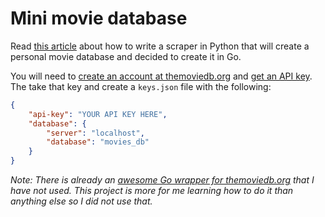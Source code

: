 # Mini movie database

Read [this article](https://towardsdatascience.com/step-by-step-guide-to-build-your-own-mini-imdb-database-fc39af27d21b) about how to write a scraper in Python that will create a personal movie database and decided to create it in Go.

You will need to [create an account at themoviedb.org](https://www.themoviedb.org/account/signup) and [get an API key](https://developers.themoviedb.org/3/getting-started/introduction). The take that key and create a `keys.json` file with the following:

```json
{
    "api-key": "YOUR API KEY HERE",
    "database": {
        "server": "localhost",
        "database": "movies_db"
    }
}
```

*Note: There is already an [awesome Go wrapper for themoviedb.org](https://github.com/ryanbradynd05/go-tmdb/) that I have not used. This project is more for me learning how to do it than anything else so I did not use that.*
